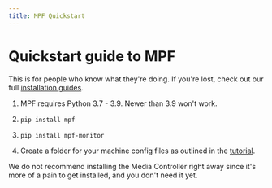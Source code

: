 ```yaml
---
title: MPF Quickstart
---
```


# Quickstart guide to MPF

This is for people who know what they're doing. If you're lost, check out our full
[installation guides](../install/index.md).

1. MPF requires Python 3.7 - 3.9. Newer than 3.9 won't work.

2. `pip install mpf`

3. `pip install mpf-monitor`

4. Create a folder for your machine config files as outlined in the [tutorial](../tutorial/index.md).

We do not recommend installing the Media Controller right away since it's more of a pain to get installed, and
you don't need it yet.
